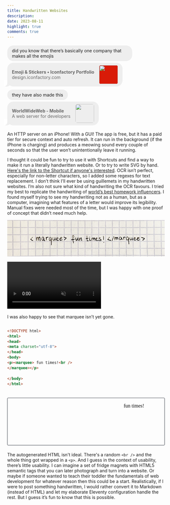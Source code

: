 ```yaml
---
title: Handwritten Websites
description:
date: 2023-08-11
highlight: true
comments: true
---
```


<style>
  .chat {
    width: min(400px, 100%);
    display: flex;
    flex-direction: column;
  }

  .messages {
    display: flex;
    flex-direction: column;
  }

  .message {
    border-radius: 20px;
    padding: 8px 15px;
    margin-top: 5px;
    background-color: #eeeeee;
    position: relative;
    width: fit-content;
  }

  .message.link {
    display: flex;
    align-items: center;
    justify-content: space-between;
    gap: 16px;
  }

  .message.link p {
    margin: 0;
  }

  .message.link p a {
    text-decoration: none;
    color: #666666;
  }

  .message.link a:has(img) {
    display: contents;
  }

  .message.link img {
    height: 60px;
    width: 60px;
    border-radius: 6px;
  }

  .message.last {
    margin-bottom: 5px;
  }

  .message.last:before {
    content: "";
    position: absolute;
    z-index: 0;
    bottom: 0;
    left: -7px;
    height: 20px;
    width: 20px;
    background: #EEE;
    border-bottom-right-radius: 15px;
  }

  .message.last:after {
    content: "";
    position: absolute;
    z-index: 1;
    bottom: 0;
    left: -10px;
    width: 10px;
    height: 20px;
    background: white;
    border-bottom-right-radius: 10px;
  }
</style>

<div class="chat">
  <div class="messages">
    <div class="message">
      did you know that there’s basically one company that makes all the emojis
    </div>
    <div class="message link last">
      <div>
        <p><b><a href="https://design.iconfactory.com/category/emoji-stickers/">Emoji & Stickers • Iconfactory Portfolio</a></b></p>
        <p><a href="https://design.iconfactory.com/category/emoji-stickers/">design.iconfactory.com</a></p>
      </div>
      <a href="https://design.iconfactory.com/category/emoji-stickers/"><img src="https://upload.wikimedia.org/wikipedia/en/5/50/The_Iconfactory_Logo_2015.png"
        style="background-color: #d91b08"></a>
    </div>
    <div class="message">
      they have also made this
    </div>
    <div class="message link last">
      <div>
        <p><b><a href="https://apps.apple.com/app/id1623006812">WorldWideWeb - Mobile</a></b></p>
        <p><a href="https://apps.apple.com/app/id1623006812">A web server for developers</a></p>
      </div>
      <a href="https://apps.apple.com/app/id1623006812"><img
        src="https://is1-ssl.mzstatic.com/image/thumb/Purple126/v4/88/a6/a5/88a6a51f-14ab-e8b3-371f-923a5639e911/AppIcon-0-1x_U007emarketing-0-7-0-85-220.png/217x0w.webp"></a>
    </div>
  </div>
</div>

An HTTP server on an iPhone! With a GUI! The app is free, but it has a paid tier for secure context and
auto refresh. It can run in the background (if the iPhone is charging) and produces a meowing sound every couple of
seconds so that the user won’t unintentionally leave it running.

I thought it could be fun to try to use it with Shortcuts and find a way to make it run a literally handwritten website. Or to try
to write SVG by hand. [Here's the link to the Shortcut if anyone's interested](https://www.icloud.com/shortcuts/f4e15c60abf84befb245a5ff67533114). OCR isn’t perfect, especially for non-letter characters, so I added some regexes for text
replacement. I don’t think I’ll ever be using guillemets in my handwritten websites. I’m also not sure what kind of handwriting the OCR
favours. I tried my best to replicate the handwriting of [world’s best homework
influencers](https://www.theverge.com/2017/5/9/15260026/tumblr-study-blogging-studyblr-organization-interview). I found
myself trying to see my handwriting not as a human, but as a computer, imagining what features of a letter would improve
its legibility. Manual fixes were needed most of the time, but I was happy with one proof of concept that
didn’t need much help.

![fun times! handwritten in black ink on grid paper.](fun_times.PNG)

<p>
  <video autoplay muted loop playsinline onclick="this.paused ? this.play() : this.pause();">
    <source src="fun_times.mp4" type="video/mp4" />
  </video>
</p>

I was also happy to see that marquee isn’t yet gone.

<style>
  .demo {
    display: flex;
    flex-direction: row;
    flex-wrap: wrap;
    gap: 16px;
  }

  .demo>* {
    flex: 1;
  }

  .demo iframe {
    margin: 0.5em 0;
    padding: 0;
    border: 1px solid #2e3440;
    border-radius: 3px;
  }
</style>

<div class="demo">
  <div>

```html
<!DOCTYPE html>
<html>
<head>
<meta charset="utf-8">
</head>
<body>
<p><marquee> fun times!<br />
</marquee></p>

</body>
</html>

```

  </div>
  <iframe srcdoc="<!DOCTYPE html><html><head><meta charset='utf-8'></head><body><p><marquee> fun times!<br /></marquee></p></body></html>"></iframe>
</div>


The autogenerated HTML isn't ideal. There's a random `<br />` and the whole thing got wrapped in a `<p>`.
And I guess in the context of usability, there’s little usability. I can imagine a set of fridge magnets with HTML5 semantic
tags that you can later photograph and turn into a website. Or maybe if someone wanted to teach their toddler the
fundamentals of web development for whatever reason then this could be a start. Realistically, if I were to post
something handwritten, I would rather convert it to Markdown (instead of HTML) and let my elaborate Eleventy
configuration handle the rest. But I guess it’s fun to know that this is possible. 
